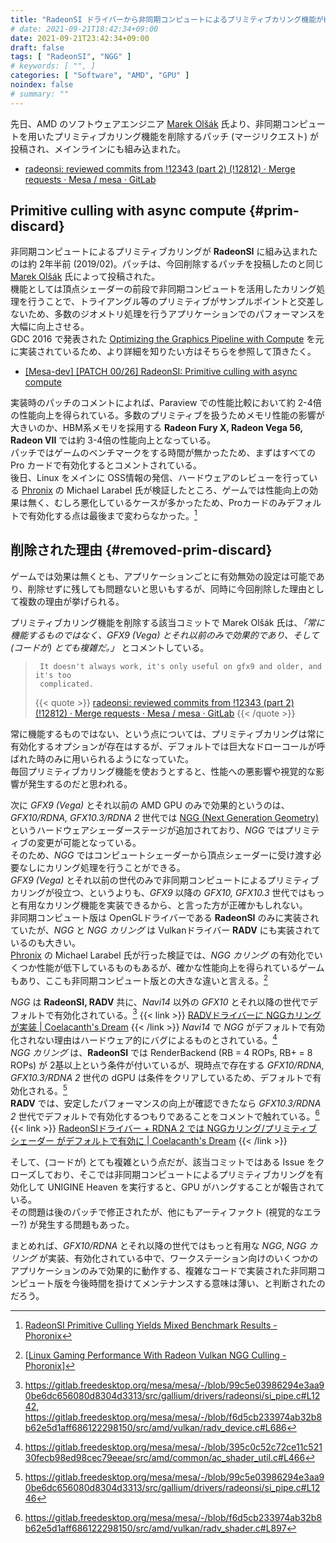 ```yaml
---
title: "RadeonSI ドライバーから非同期コンピュートによるプリミティブカリング機能が削除"
# date: 2021-09-21T18:42:34+09:00
date: 2021-09-21T23:42:34+09:00
draft: false
tags: [ "RadeonSI", "NGG" ]
# keywords: [ "", ]
categories: [ "Software", "AMD", "GPU" ]
noindex: false
# summary: ""
---
```


先日、AMD のソフトウェアエンジニア [Marek Olšák](https://gitlab.freedesktop.org/mareko) 氏より、非同期コンピュートを用いたプリミティブカリング機能を削除するパッチ (マージリクエスト) が投稿され、メインラインにも組み込まれた。  

 * [radeonsi: reviewed commits from !12343 (part 2) (!12812) · Merge requests · Mesa / mesa · GitLab](https://gitlab.freedesktop.org/mesa/mesa/-/merge_requests/12812/commits)

## Primitive culling with async compute {#prim-discard}

非同期コンピュートによるプリミティブカリングが **RadeonSI** に組み込まれたのは約 2年半前 (2019/02)。パッチは、今回削除するパッチを投稿したのと同じ [Marek Olšák](https://gitlab.freedesktop.org/mareko) 氏によって投稿された。  
機能としては頂点シェーダーの前段で非同期コンピュートを活用したカリング処理を行うことで、トライアングル等のプリミティブがサンプルポイントと交差しないため、多数のジオメトリ処理を行うアプリケーションでのパフォーマンスを大幅に向上させる。  
GDC 2016 で発表された [Optimizing the Graphics Pipeline with Compute](https://archive.org/details/GDC2016Wihlidal) を元に実装されているため、より詳細を知りたい方はそちらを参照して頂きたく。  

 * [[Mesa-dev] [PATCH 00/26] RadeonSI: Primitive culling with async compute](https://lists.freedesktop.org/archives/mesa-dev/2019-February/215085.html)

実装時のパッチのコメントによれば、Paraview での性能比較において約 2-4倍の性能向上を得られている。多数のプリミティブを扱うためメモリ性能の影響が大きいのか、HBM系メモリを採用する **Radeon Fury X, Radeon Vega 56, Radeon VII** では約 3-4倍の性能向上となっている。  
パッチではゲームのベンチマークをする時間が無かったため、まずはすべての Pro カードで有効化するとコメントされている。  
後日、Linux をメインに OSS情報の発信、ハードウェアのレビューを行っている [Phronix](https://www.phoronix.com/) の Michael Larabel 氏が検証したところ、ゲームでは性能向上の効果は無く、むしろ悪化しているケースが多かったため、Proカードのみデフォルトで有効化する点は最後まで変わらなかった。[^prim-discard-game]  


[^prim-discard-game]: [RadeonSI Primitive Culling Yields Mixed Benchmark Results - Phoronix](https://www.phoronix.com/scan.php?page=news_item&px=RadeonSI-Prim-Culling-Tests)

## 削除された理由 {#removed-prim-discard}

ゲームでは効果は無くとも、アプリケーションごとに有効無効の設定は可能であり、削除せずに残しても問題ないと思いもするが、同時に今回削除した理由として複数の理由が挙げられる。  

プリミティブカリング機能を削除する該当コミットで Marek Olšák 氏は、*「常に機能するものではなく、GFX9 (Vega) とそれ以前のみで効果的であり、そして (コードが) とても複雑だ。」* とコメントしている。  

 > 		It doesn't always work, it's only useful on gfx9 and older, and it's too
 > 		complicated.
 >
 > {{< quote >}} [radeonsi: reviewed commits from !12343 (part 2) (!12812) · Merge requests · Mesa / mesa · GitLab](https://gitlab.freedesktop.org/mesa/mesa/-/merge_requests/12812/diffs?commit_id=576f8394db652feffd6f57eaaf5fad4daa0ea409) {{< /quote >}}

常に機能するものではない、という点については、プリミティブカリングは常に有効化するオプションが存在はするが、デフォルトでは巨大なドローコールが呼ばれた時のみに用いられるようになっていた。  
毎回プリミティブカリング機能を使おうとすると、性能への悪影響や視覚的な影響が発生するのだと思われる。  

次に *GFX9 (Vega)* とそれ以前の AMD GPU のみで効果的というのは、*GFX10/RDNA, GFX10.3/RDNA 2* 世代では [NGG (Next Generation Geometry)](/tags/ngg) というハードウェアシェーダーステージが追加されており、*NGG* ではプリミティブの変更が可能となっている。  
そのため、*NGG* ではコンピュートシェーダーから頂点シェーダーに受け渡す必要なしにカリング処理を行うことができる。  
*GFX9 (Vega)* とそれ以前の世代のみで非同期コンピュートによるプリミティブカリングが役立つ、というよりも、*GFX9* 以降の *GFX10, GFX10.3* 世代ではもっと有用なカリング機能を実装できるから、と言った方が正確かもしれない。  
非同期コンピュート版は OpenGLドライバーである **RadeonSI** のみに実装されていたが、*NGG* と *NGG カリング* は Vulkanドライバー **RADV** にも実装されているのも大きい。  
[Phronix](https://www.phoronix.com/) の Michael Larabel 氏が行った検証では、*NGG カリング* の有効化でいくつか性能が低下しているものもあるが、確かな性能向上を得られているゲームもあり、ここも非同期コンピュート版との大きな違いと言える。[^nggc-perf]  

[^nggc-perf]: [[Linux Gaming Performance With Radeon Vulkan NGG Culling - Phoronix](https://www.phoronix.com/scan.php?page=article&item=radeon-radv-nggc&num=4)]

*NGG* は **RadeonSI, RADV** 共に、*Navi14* 以外の *GFX10* とそれ以降の世代でデフォルトで有効化されている。[^ngg-default]
{{< link >}} [RADVドライバーに NGGカリングが実装 | Coelacanth's Dream](/posts/2021/07/26/radv-nggc/) {{< /link >}}
*Navi14* で *NGG* がデフォルトで有効化されない理由はハードウェア的にバグによるものとされている。[^navi14-hw-bug]  
*NGG カリング* は、**RadeonSI** では RenderBackend (RB = 4 ROPs, RB+ = 8 ROPs) が 2基以上という条件が付いているが、現時点で存在する *GFX10/RDNA, GFX10.3/RDNA 2* 世代の dGPU は条件をクリアしているため、デフォルトで有効化される。[^radeonsi-nggc]  
**RADV** では、安定したパフォーマンスの向上が確認できたなら *GFX10.3/RDNA 2* 世代でデフォルトで有効化するつもりであることをコメントで触れている。[^radv-nggc]  
{{< link >}} [RadeonSIドライバー + RDNA 2 では NGGカリング/プリミティブシェーダー がデフォルトで有効に | Coelacanth's Dream](/posts/2020/10/17/gfx103-default-ngg-culling/#fn:navi1x-pro-nggc) {{< /link >}}

[^ngg-default]: <https://gitlab.freedesktop.org/mesa/mesa/-/blob/99c5e03986294e3aa90be6dc656080d8304d3313/src/gallium/drivers/radeonsi/si_pipe.c#L1242>,<br> <https://gitlab.freedesktop.org/mesa/mesa/-/blob/f6d5cb233974ab32b8b62e5d1aff686122298150/src/amd/vulkan/radv_device.c#L686>
[^radeonsi-nggc]: <https://gitlab.freedesktop.org/mesa/mesa/-/blob/99c5e03986294e3aa90be6dc656080d8304d3313/src/gallium/drivers/radeonsi/si_pipe.c#L1246>
[^radv-nggc]: <https://gitlab.freedesktop.org/mesa/mesa/-/blob/f6d5cb233974ab32b8b62e5d1aff686122298150/src/amd/vulkan/radv_shader.c#L897>
[^navi14-hw-bug]: <https://gitlab.freedesktop.org/mesa/mesa/-/blob/395c0c52c72ce11c52130fecb98ed98cec79eeae/src/amd/common/ac_shader_util.c#L466>

そして、(コードが) とても複雑という点だが、該当コミットではある Issue をクローズしており、そこでは非同期コンピュートによるプリミティブカリングを有効化して UNIGINE Heaven を実行すると、GPU がハングすることが報告されている。  
その問題は後のパッチで修正されたが、他にもアーティファクト (視覚的なエラー?) が発生する問題もあった。  

まとめれば、*GFX10/RDNA* とそれ以降の世代ではもっと有用な *NGG*, *NGG カリング* が実装、有効化されている中で、ワークステーション向けのいくつかのアプリケーションのみで効果的に動作する、複雑なコードで実装された非同期コンピュート版を今後時間を掛けてメンテナンスする意味は薄い、と判断されたのだろう。  


